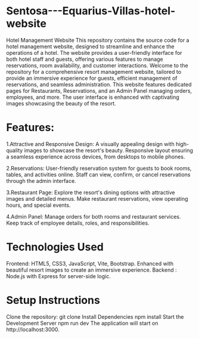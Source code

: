 # Sentosa---Equarius-Villas-hotel-website

Hotel Management Website
This repository contains the source code for a hotel management website, designed to streamline and enhance the operations of a hotel. The website provides a user-friendly interface for both hotel staff and guests, offering various features to manage reservations, room availability, and customer interactions.
Welcome to the repository for a comprehensive resort management website, tailored to provide an immersive experience for guests, efficient management of reservations, and seamless administration. This website features dedicated pages for Restaurants, Reservations, and an Admin Panel managing orders, employees, and more. The user interface is enhanced with captivating images showcasing the beauty of the resort.

# Features:
1.Attractive and Responsive Design:
A visually appealing design with high-quality images to showcase the resort's beauty.
Responsive layout ensuring a seamless experience across devices, from desktops to mobile phones.

2.Reservations:
User-friendly reservation system for guests to book rooms, tables, and activities online.
Staff can view, confirm, or cancel reservations through the admin interface.

3.Restaurant Page:
Explore the resort's dining options with attractive images and detailed menus.
Make restaurant reservations, view operating hours, and special events.

4.Admin Panel:
Manage orders for both rooms and restaurant services.
Keep track of employee details, roles, and responsibilities.

# Technologies Used 
Frontend:
HTML5, CSS3, JavaScript, Vite, Bootstrap.
Enhanced with beautiful resort images to create an immersive experience.
Backend :
Node.js with Express for server-side logic.

# Setup Instructions
Clone the repository: git clone 
Install Dependencies
npm install
Start the Development Server npm run dev
The application will start on http://localhost:3000.
